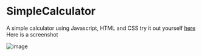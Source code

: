 # SimpleCalculator
A simple calculator using Javascript, HTML and CSS
try it out yourself [here](https://htmlpreview.github.io/?https://github.com/pragyagoel04/SimpleCalculator/blob/master/calculator.html)
Here is a screenshot

![image](https://cloud.githubusercontent.com/assets/13841382/17073322/9e235938-5024-11e6-9b33-994a1ef64883.png)


